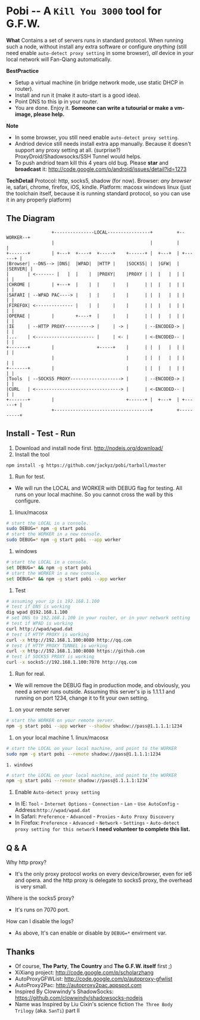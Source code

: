 Pobi -- A `Kill You 3000` tool for G.F.W.
=========================================

**What**
Contains a set of servers runs in standard protocol. When running such a node, without install any extra software or configure *anything* (still need enable `auto-detect proxy setting` in some browser), *all* device in your local network will Fan-Qiang automatically.

**BestPractice**
* Setup a virtual machine (in bridge network mode, use static DHCP in router).
* Install and run it (make it auto-start is a good idea).
* Point DNS to this ip in your router.
* You are done. Enjoy it.
__Someone can write a tutourial or make a vm-image, please help.__

**Note**
* In some browser, you still need enable `auto-detect proxy setting`.
* Andriod device still needs install extra app manually. Because it doesn't support any proxy setting at all. (surprise?) ProxyDroid/Shadowsocks/SSH Tunnel would helps.
* To push andriod team kill this 4 years old bug. Please **star** and **broadcast** it: http://code.google.com/p/android/issues/detail?id=1273

**TechDetail**
Protocol: http, socks5, shadow (for now).
Browser: *any browser* ie, safari, chrome, firefox, iOS, kindle.
Platform: macosx windows linux (just the toolchain itself, because it is running standard protocol, so you can use it in any properly platform)

The Diagram
-----------

```
                 +---------------LOCAL----------------+         +--WORKER--+
                 |                                    |         |          |
+-------+        | +---+  +----+  +-----+    +------+ |  +---+  | +------+ |
|Browser| --DNS--> |DNS|  |WPAD|  |HTTP |    |SOCKS5| |  |GFW|  | |SERVER| |
|       | <------- |   |  |    |  |PROXY|    |PROXY | |  |   |  | |      | |
|CHROME |        | +---+  |    |  |     |    |      | |  |   |  | |      | |
|SAFARI | --WPAD PAC----> |    |  |     |    |      | |  |   |  | |      | |
|FIREFOX| <-------------- |    |  |     |    |      | |  |   |  | |      | |
|OPERAE |        |        +----+  |     |    |      | |  |   |  | |      | |
|IE     | --HTTP PROXY----------> |     | -> |      | --ENCODED-> |      | |
|...    | <---------------------- |     | <- |      | <-ENCODED-- |      | |
+-------+        |                +-----+    |      | |  |   |  | |      | |
                 |                           |      | |  |   |  | |      | |
+-------+        |                           |      | |  |   |  | |      | |
|Tools  | --SOCKS5 PROXY-------------------> |      | --ENCODED-> |      | |
|CURL   | <--------------------------------> |      | <-ENCODED-- |      | |
+-------+        |                           +------+ |  +---+  | +------+ |
                 +------------------------------------+         +----------+
```

Install - Test - Run
--------------------

1. Download and install node first. http://nodejs.org/download/
1. Install the tool
```
npm install -g https://github.com/jackyz/pobi/tarball/master
```
1. Run for test.
  - We will run the LOCAL and WORKER with DEBUG flag for testing. All runs on your local machine. So you cannot cross the wall by this configure.
  1. linux/macosx
```bash
# start the LOCAL in a console.
sudo DEBUG=* npm -g start pobi
# start the WORKER in a new console.
sudo DEBUG=* npm -g start pobi --app worker
```
  1. windows
```bash
# start the LOCAL in a console.
set DEBUG=* && npm -g start pobi
# start the WORKER in a new console.
set DEBUG=* && npm -g start pobi --app worker
```
1. Test
```bash
# assuming your ip is 192.168.1.100
# test if DNS is working
dig wpad @192.168.1.100
# set DNS to 192.168.1.100 in your router, or in your network setting
# test if WPAD is working
curl http://wpad/wpad.dat
# test if HTTP PROXY is working
curl -x http://192.168.1.100:8080 http://qq.com
# test if HTTP PROXY TUNNEL is working
curl -x http://192.168.1.100:8080 https://github.com
# test if SOCKS5 PROXY is working
curl -x socks5://192.168.1.100:7070 http://qq.com
```
1. Run for real.
  - We will remove the DEBUG flag in production mode, and obviously, you need a server runs outside. Assuming this server's ip is 1.1.1.1 and running on port 1234, change it to fit your own setting.
  1. on your remote server
```bash
# start the WORKER on your remote server.
npm -g start pobi --app worker --shadow shadow://pass@1.1.1.1:1234
```
  1. on your local machine
    1. linux/macosx
```bash
# start the LOCAL on your local machine, and point to the WORKER
sudo npm -g start pobi --remote shadow://pass@1.1.1.1:1234
```
    1. windows
```bash
# start the LOCAL on your local machine, and point to the WORKER
npm -g start pobi --remote shadow://pass@1.1.1.1:1234`
```
1. Enable `Auto-detect proxy setting`
* In IE: `Tool` - `Internet Options` - `Connection` - `Lan` - `Use AutoConfig` - Address:`http://wpad/wpad.dat`
* In Safari: `Preference` - `Advanced` - `Proxies` - `Auto Proxy Discovery`
* In Firefox: `Preference` - `Advanced` - `Network` - `Settings` - `Auto-detect proxy setting for this network`
__I need volunteer to complete this list.__

Q & A
-----

Why http proxy?

* It's the only proxy protocol works on every device/browser, even for ie6 and opera. and the http proxy is delegate to socks5 proxy, the overhead is very small.

Where is the socks5 proxy?

* It's runs on 7070 port.

How can I disable the logs?

* As above, It's can enable or disable by `DEBUG=*` envirment var.

Thanks
------

* Of course, __The Party__, __The Country__ and __The G.F.W. itself__ first ;)
* XiXiang project: http://code.google.com/p/scholarzhang
* AutoProxyGFWList: http://code.google.com/p/autoproxy-gfwlist
* AutoProxy2Pac: http://autoproxy2pac.appspot.com
* Inspired By Clowwindy's ShadowSocks: https://github.com/clowwindy/shadowsocks-nodejs
* Name was Inspired by Liu Cixin's science fiction `The Three Body Trilogy` (aka. `SanTi`) part II
